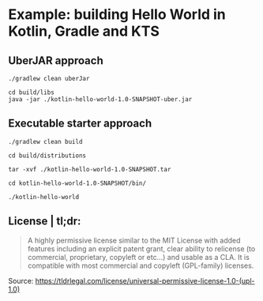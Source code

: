 # Example: building Hello World in Kotlin, Gradle and KTS

## UberJAR approach

```
./gradlew clean uberJar

cd build/libs
java -jar ./kotlin-hello-world-1.0-SNAPSHOT-uber.jar
```

## Executable starter approach

```
./gradlew clean build

cd build/distributions

tar -xvf ./kotlin-hello-world-1.0-SNAPSHOT.tar

cd kotlin-hello-world-1.0-SNAPSHOT/bin/

./kotlin-hello-world
```

## License | tl;dr: 

> A highly permissive license similar to the MIT License with added features including an explicit patent grant, clear ability to relicense (to commercial, proprietary, copyleft or etc...) and usable as a CLA.  It is compatible with most commercial and copyleft (GPL-family) licenses.

Source:
<https://tldrlegal.com/license/universal-permissive-license-1.0-(upl-1.0)>
